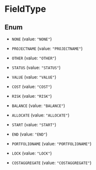 
# FieldType

## Enum


* `NONE` (value: `"NONE"`)

* `PROJECTNAME` (value: `"PROJECTNAME"`)

* `OTHER` (value: `"OTHER"`)

* `STATUS` (value: `"STATUS"`)

* `VALUE` (value: `"VALUE"`)

* `COST` (value: `"COST"`)

* `RISK` (value: `"RISK"`)

* `BALANCE` (value: `"BALANCE"`)

* `ALLOCATE` (value: `"ALLOCATE"`)

* `START` (value: `"START"`)

* `END` (value: `"END"`)

* `PORTFOLIONAME` (value: `"PORTFOLIONAME"`)

* `LOCK` (value: `"LOCK"`)

* `COSTAGGREGATE` (value: `"COSTAGGREGATE"`)




